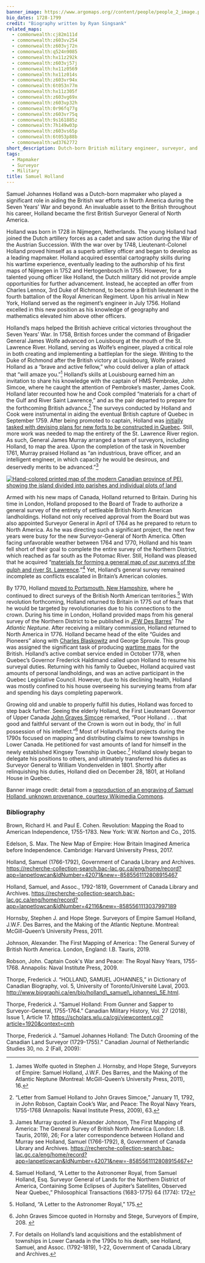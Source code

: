 ```yaml
---
banner_image: https://www.argomaps.org//content/people/people_2_image.png
bio_dates: 1728-1799
credit: "Biography written by Ryan Singsank"
related_maps:
  - commonwealth:cj82m111d
  - commonwealth:z603vv254
  - commonwealth:z603vj72n
  - commonwealth:q524n9085
  - commonwealth:hx11z292k
  - commonwealth:z603vj57j
  - commonwealth:hx11z0569
  - commonwealth:hx11z014s
  - commonwealth:z603vr94x
  - commonwealth:6t053n77m
  - commonwealth:hx11z305f
  - commonwealth:z603vg69x
  - commonwealth:z603vp32h
  - commonwealth:0r96fq77g
  - commonwealth:z603vr75q
  - commonwealth:9s161885z
  - commonwealth:7h149w03p
  - commonwealth:z603vs65p
  - commonwealth:6t053p88b
  - commonwealth:wd3762772
short_description: Dutch-born British military engineer, surveyor, and cartographer
tags:
  - Mapmaker
  - Surveyor
  - Military
title: Samuel Holland
---
```

Samuel Johannes Holland was a Dutch-born mapmaker who played a significant role in aiding the British war efforts in North America during the Seven Years’ War and beyond. An invaluable asset to the British throughout his career, Holland became the first British Surveyor General of North America. 

Holland was born in 1728 in Nijmegen, Netherlands. The young Holland had joined the Dutch artillery forces as a cadet and saw action during the War of the Austrian Succession. With the war over by 1748, Lieutenant-Colonel Holland proved himself as a superb artillery officer and began to develop as a leading mapmaker. Holland acquired essential cartography skills during his wartime experience, eventually leading to the authorship of his first maps of Nijmegen in 1752 and Hertogenbosch in 1755. However, for a talented young officer like Holland, the Dutch military did not provide ample opportunities for further advancement. Instead, he accepted an offer from Charles Lennox, 3rd Duke of Richmond, to become a British lieutenant in the fourth battalion of the Royal American Regiment. Upon his arrival in New York, Holland served as the regiment’s engineer in July 1756. Holland excelled in this new position as his knowledge of geography and mathematics elevated him above other officers.

Holland’s maps helped the British achieve critical victories throughout the Seven Years’ War. In 1758, British forces under the command of Brigadier General James Wolfe advanced on Louisbourg at the mouth of the St. Lawrence River. Holland, serving as Wolfe’s engineer, played a critical role in both creating and implementing a battleplan for the siege. Writing to the Duke of Richmond after the British victory at Louisbourg, Wolfe praised Holland as a “brave and active fellow,” who could deliver a plan of attack that “will amaze you.”[^1] Holland’s skills at Louisbourg earned him an invitation to share his knowledge with the captain of HMS Pembroke, John Simcoe, where he caught the attention of Pembroke’s master, James Cook.  Holland later recounted how he and Cook compiled “materials for a chart of the Gulf and River Saint Lawrence,” and as the pair departed to prepare for the forthcoming British advance.[^2] The surveys conducted by Holland and Cook were instrumental in aiding the eventual British capture of Quebec in September 1759. After being promoted to captain, Holland was [initially tasked with devising plans for new forts to be constructed in Quebec](/maps/commonwealth:7h149v43f). Still, more work was needed to map the entirety of the St. Lawrence River region. As such, General James Murray arranged a team of surveyors, including Holland, to map the area. Upon the completion of the task in November 1761, Murray praised Holland as “an industrious, brave officer, and an intelligent engineer, in which capacity he would be desirous, and deservedly merits to be advanced.”[^3]   

[![Hand-colored printed map of the modern Canadian province of PEI, showing the island divided into parishes and individual plots of land](https://iiif.digitalcommonwealth.org/iiif/2/commonwealth:6t053n78w/240,1040,8104,4069/900,/0/default.jpg "Deatil from Samuel Holland's 1775 \"A plan of the island of St. John\"")](/maps/commonwealth:6t053n77m/)

Armed with his new maps of Canada, Holland returned to Britain. During his time in London, Holland proposed to the Board of Trade to authorize a general survey of the entirety of settleable British North American landholdings. Holland not only received approval from the Board but was also appointed Surveyor General in April of 1764 as he prepared to return to North America. As he was directing such a significant project, the next few years were busy for the new Surveyor-General of North America. Often facing unfavorable weather between 1764 and 1770, Holland and his team fell short of their goal to complete the entire survey of the Northern District, which reached as far south as the Potomac River. Still, Holland was pleased that he acquired “[materials for forming a general map of our surveys of the gulph and river St. Lawrence](/maps/commonwealth:hx11z066j).”[^4] Yet, Holland’s general survey remained incomplete as conflicts escalated in Britain’s American colonies.

By 1770, Holland [moved to Portsmouth, New Hampshire](/maps/commonwealth:wd3762772), where he continued to direct surveys of the British North American territories.[^5] With revolution forthcoming, Holland returned to Britain in 1775 out of fears that he would be targeted by revolutionaries due to his connections to the crown. During his time in London, Holland provided maps from his general survey of the Northern District to be published in [JFW Des Barres](/people/joseph-frederick-wallet-desbarres)’ _The Atlantic Neptune_. After receiving a military commission, Holland returned to North America in 1776. Holland became head of the elite “Guides and Pioneers” along with [Charles Blaskowitz](/people/charles-blaskowitz) and George Sproule. This group was assigned the significant task of producing [wartime maps](/maps/commonwealth:9s161885z) for the British. Holland’s active combat service ended in October 1778, when Quebec’s Governor Frederick Haldimand called upon Holland to resume his surveyal duties. Returning with his family to Quebec, Holland acquired vast amounts of personal landholdings, and was an active participant in the Quebec Legislative Council. However, due to his declining health, Holland was mostly confined to his house overseeing his surveying teams from afar and spending his days completing paperwork.

Growing old and unable to properly fulfill his duties, Holland was forced to step back further. Seeing the elderly Holland, the First Lieutenant Governor of Upper Canada [John Graves Simcoe](/people/john-graves-simcoe) remarked, “Poor Holland . . . that good and faithful servant of the Crown is worn out in body, tho’ in full possession of his intellect.”[^6] Most of Holland’s final projects during the 1790s focused on mapping and distributing claims to new townships in Lower Canada. He petitioned for vast amounts of land for himself in the newly established Kingsey Township in Quebec.[^7] Holland slowly began to delegate his positions to others, and ultimately transferred his duties as Surveyor General to William Vondenvelden in 1801. Shortly after relinquishing his duties, Holland died on December 28, 1801, at Holland House in Quebec.

Banner image credit: detail from a [reproduction of an engraving of Samuel Holland, unknown provenance, courtesy Wikimedia Commons](https://commons.wikimedia.org/wiki/File:Samuel_Holland.jpg).

[^1]: James Wolfe quoted in Stephen J. Hornsby, and Hope Stege, Surveyors of Empire: Samuel Holland, J.W.F. Des Barres, and the Making of the Atlantic Neptune (Montreal: McGill-Queen’s University Press, 2011), 16.

[^2]: “Letter from Samuel Holland to John Graves Simcoe,” January 11, 1792, in John Robson, Captain Cook’s War, and Peace: The Royal Navy Years, 1755-1768 (Annapolis: Naval Institute Press, 2009), 63.

[^3]: James Murray quoted in Alexander Johnson, The First Mapping of America: The General Survey of British North America (London: I.B. Tauris, 2019), 26; For a later correspondence between Holland and Murray see Holland, Samuel (1766-1792), 8, Government of Canada Library and Archives. https://recherche-collection-search.bac-lac.gc.ca/eng/home/record?app=lanpetlowcan&IdNumber=42071&new=-8585561112808915467

[^4]: Samuel Holland, “A Letter to the Astronomer Royal, from Samuel Holland, Esq. Surveyor General of Lands for the Northern District of America, Containing Some Eclipses of Jupiter’s Satellites, Observed Near Quebec,” Philosophical Transactions (1683-1775) 64 (1774): 172

[^5]: Holland, “A Letter to the Astronomer Royal,” 175.

[^6]: John Graves Simcoe quoted in Hornsby and Stege, Surveyors of Empire, 208. 

[^7]: For details on Holland’s land acquisitions and the establishment of townships in Lower Canada in the 1790s to his death, see Holland, Samuel, and Assoc. (1792-1819), 1-22, Government of Canada Library and Archives.

### Bibliography

Brown, Richard H. and Paul E. Cohen. Revolution: Mapping the Road to American Independence, 1755-1783. New York: W.W. Norton and Co., 2015.

Edelson, S. Max. The New Map of Empire: How Britain Imagined America before Independence. Cambridge: Harvard University Press, 2017.

Holland, Samuel (1766-1792), Government of Canada Library and Archives. https://recherche-collection-search.bac-lac.gc.ca/eng/home/record?app=lanpetlowcan&IdNumber=42071&new=-8585561112808915467

Holland, Samuel, and Assoc., 1792-1819, Government of Canada Library and Archives. https://recherche-collection-search.bac-lac.gc.ca/eng/home/record?app=lanpetlowcan&IdNumber=42116&new=-8585561113037997189

Hornsby, Stephen J. and Hope Stege. Surveyors of Empire Samuel Holland, J.W.F. Des Barres, and the Making of the Atlantic Neptune. Montreal: McGill-Queen’s University Press, 2011.

Johnson, Alexander. The First Mapping of America : The General Survey of British North America. London, England: I.B. Tauris, 2019.

Robson, John. Captain Cook's War and Peace: The Royal Navy Years, 1755-1768. Annapolis: Naval Institute Press, 2009.

Thorpe, Frederick J. “HOLLAND, SAMUEL JOHANNES,” in Dictionary of Canadian Biography, vol. 5, University of Toronto/Université Laval, 2003. http://www.biographi.ca/en/bio/holland\_samuel\_johannes\_5E.html.

Thorpe, Frederick J. “Samuel Holland: From Gunner and Sapper to Surveyor-General, 1755-1764.” Canadian Military History, Vol. 27 (2018), Issue 1, Article 17. https://scholars.wlu.ca/cgi/viewcontent.cgi?article=1920&context=cmh

Thorpe, Frederick J. "Samuel Johannes Holland: The Dutch Grooming of the Canadian Land Surveyor (1729-1755)." Canadian Journal of Netherlandic Studies 30, no. 2 (Fall, 2009):
